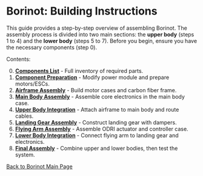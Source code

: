 # Borinot: Building Instructions

This guide provides a step-by-step overview of assembling Borinot. The assembly process is divided into two main sections: the **upper body** (steps 1 to 4) and the **lower body** (steps 5 to 7). Before you begin, ensure you have the necessary components (step 0).

Contents:

0. [**Components List**](0_components_list.md) - Full inventory of required parts.
1. [**Component Preparation**](1_component_preparation.md) - Modify power module and prepare motors/ESCs.
2. [**Airframe Assembly**](2_airframe_assembly.md) - Build motor cases and carbon fiber frame.
3. [**Main Body Assembly**](3_main_body_assembly.md) - Assemble core electronics in the main body case.
4. [**Upper Body Integration**](4_upper_body_integration.md) - Attach airframe to main body and route cables.
5. [**Landing Gear Assembly**](5_landing_gear_assembly.md) - Construct landing gear with dampers.
6. [**Flying Arm Assembly**](6_flying_arm_assembly.md) - Assemble ODRI actuator and controller case.
7. [**Lower Body Integration**](7_lower_body_integration.md) - Connect flying arm to landing gear and electronics.
8. [**Final Assembly**](8_final_assembly.md) - Combine upper and lower bodies, then test the system.

[Back to Borinot Main Page](../README.md)